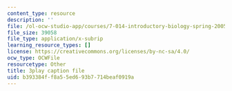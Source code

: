 ```yaml
---
content_type: resource
description: ''
file: /ol-ocw-studio-app/courses/7-014-introductory-biology-spring-2005/b393384ff8a55ed693b7714beaf0919a_ONYokXoy04Q.vtt
file_size: 39058
file_type: application/x-subrip
learning_resource_types: []
license: https://creativecommons.org/licenses/by-nc-sa/4.0/
ocw_type: OCWFile
resourcetype: Other
title: 3play caption file
uid: b393384f-f8a5-5ed6-93b7-714beaf0919a
---
```

